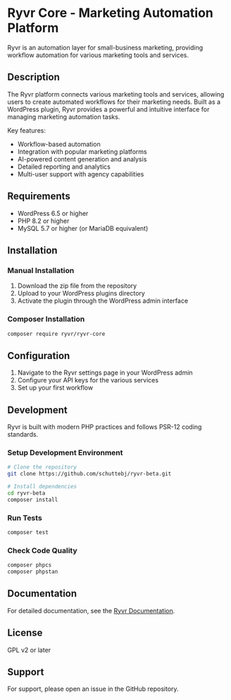# Ryvr Core - Marketing Automation Platform

Ryvr is an automation layer for small-business marketing, providing workflow automation for various marketing tools and services.

## Description

The Ryvr platform connects various marketing tools and services, allowing users to create automated workflows for their marketing needs. Built as a WordPress plugin, Ryvr provides a powerful and intuitive interface for managing marketing automation tasks.

Key features:
- Workflow-based automation
- Integration with popular marketing platforms
- AI-powered content generation and analysis
- Detailed reporting and analytics
- Multi-user support with agency capabilities

## Requirements

- WordPress 6.5 or higher
- PHP 8.2 or higher
- MySQL 5.7 or higher (or MariaDB equivalent)

## Installation

### Manual Installation

1. Download the zip file from the repository
2. Upload to your WordPress plugins directory
3. Activate the plugin through the WordPress admin interface

### Composer Installation

```bash
composer require ryvr/ryvr-core
```

## Configuration

1. Navigate to the Ryvr settings page in your WordPress admin
2. Configure your API keys for the various services
3. Set up your first workflow

## Development

Ryvr is built with modern PHP practices and follows PSR-12 coding standards.

### Setup Development Environment

```bash
# Clone the repository
git clone https://github.com/schuttebj/ryvr-beta.git

# Install dependencies
cd ryvr-beta
composer install
```

### Run Tests

```bash
composer test
```

### Check Code Quality

```bash
composer phpcs
composer phpstan
```

## Documentation

For detailed documentation, see the [Ryvr Documentation](https://github.com/schuttebj/ryvr-beta/wiki).

## License

GPL v2 or later

## Support

For support, please open an issue in the GitHub repository. 
